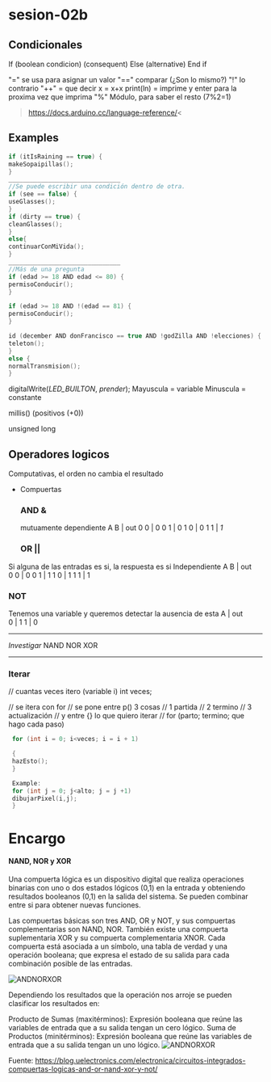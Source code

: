# sesion-02b

## Condicionales

If (boolean condicion)
(consequent)
Else (alternative)
End if

"=" se usa para asignar un valor
"==" comparar (¿Son lo mismo?)
"!" lo contrario
"++" = que decir x = x+x
print(ln) = imprime y enter para la proxima vez que imprima
"%" Módulo, para saber el resto (7%2=1)

><https://docs.arduino.cc/language-reference/><

## Examples
```cpp
if (itIsRaining == true) {
makeSopaipillas();
}
_______________________________
//Se puede escribir una condición dentro de otra.
if (see == false) {
useGlasses();
}
if (dirty == true) {
cleanGlasses();
}
else{
continuarConMiVida();
}
_______________________________
//Más de una pregunta
if (edad >= 18 AND edad <= 80) {
permisoConducir();
}

if (edad >= 18 AND !(edad == 81) {
permisoConducir();
}

id (december AND donFrancisco == true AND !godZilla AND !elecciones) {
teleton();
}
else {
normalTransmision();
}
```
digitalWrite(*LED_BUILTON*, *prender*);
Mayuscula = variable
Minuscula = constante

millis() (positivos (+0))

unsigned long

## Operadores logicos

Computativas, el orden no cambia el resultado

* Compuertas

  ### AND &

  mutuamente dependiente
  A B | out
  0 0 | 0
  0 1 | 0
  1 0 | 0
  1 1 | *1*

  ### OR ||

Si alguna de las entradas es si, la respuesta es si
Independiente
  A B | out  
  0 0 | 0
  0 1 | 1
  1 0 | 1
  1 1 | 1

### NOT

  Tenemos una variable y queremos detectar la ausencia de esta
  A | out  
  0 | 1
  1 | 0
  _______________________________
 *Investigar*
  NAND
  NOR
  XOR
  _______________________________

### Iterar

 // cuantas veces itero (variable i)
 int veces;

 // se itera con for
 // se pone entre p() 3 cosas
 // 1 partida
 // 2 termino
 // 3 actualización
 // y entre {} lo que quiero iterar
 // for (parto; termino; que hago cada paso)

```cpp
 for (int i = 0; i<veces; i = i + 1)

 {
 hazEsto();
 }

 Example:
 for (int j = 0; j<alto; j = j +1)
 dibujarPixel(i,j);
 }
```
# Encargo
####  NAND, NOR y XOR

Una compuerta lógica es un dispositivo digital que realiza operaciones binarias con uno o dos estados lógicos (0,1) en la entrada y obteniendo resultados booleanos (0,1) en la salida del sistema. Se pueden combinar entre si para obtener nuevas funciones.

Las compuertas básicas son tres AND, OR y NOT, y sus compuertas complementarias son NAND, NOR. También existe una compuerta suplementaria XOR y su compuerta complementaria XNOR.
Cada compuerta está asociada a un símbolo, una tabla de verdad y una operación booleana; que expresa el estado de su salida para cada combinación posible de las entradas.

![ANDNORXOR](./imagenes/ANDNORXOR)

Dependiendo los resultados que la operación nos arroje se pueden clasificar los resultados en:

Producto de Sumas (maxitérminos): Expresión booleana que reúne las variables de entrada que a su salida tengan un cero lógico.
Suma de Productos (minitérminos): Expresión booleana que reúne las variables de entrada que a su salida tengan un uno lógico.
![ANDNORXOR](./imagenes/ANDNORXORCom)

Fuente: https://blog.uelectronics.com/electronica/circuitos-integrados-compuertas-logicas-and-or-nand-xor-y-not/
